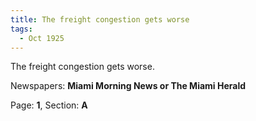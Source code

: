 ```yaml
---  
title: The freight congestion gets worse  
tags:  
  - Oct 1925  
---  
```

  
The freight congestion gets worse.  
  
Newspapers: **Miami Morning News or The Miami Herald**  
  
Page: **1**, Section: **A** 
